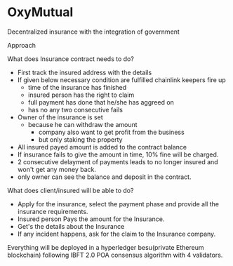 # OxyMutual

Decentralized insurance with the integration of government

Approach

What does Insurance contract needs to do?

-   First track the insured address with the details
-   If given below necessary condition are fulfilled chainlink keepers fire up
    -   time of the insurance has finished
    -   insured person has the right to claim
    -   full payment has done that he/she has aggreed on
    -   has no any two consecutive fails
-   Owner of the insurance is set
    -   because he can withdraw the amount
        -   company also want to get profit from the business
        -   but only staking the property
-   All insured payed amount is added to the contract balance
-   If insurance fails to give the amount in time, 10% fine will be charged.
-   2 consecutive delayment of payments leads to no longer insured and won't get any money back.
-   only owner can see the balance and deposit in the contract.

What does client/insured will be able to do?

-   Apply for the insurance, select the payment phase and provide all the insurance requirements.
-   Insured person Pays the amount for the Insurance.
-   Get's the details about the Insurance
-   If any incident happens, ask for the claim to the Insurance company.

Everything will be deployed in a hyperledger besu(private Ethereum blockchain) following IBFT 2.0 POA consensus algorithm with 4 validators.
